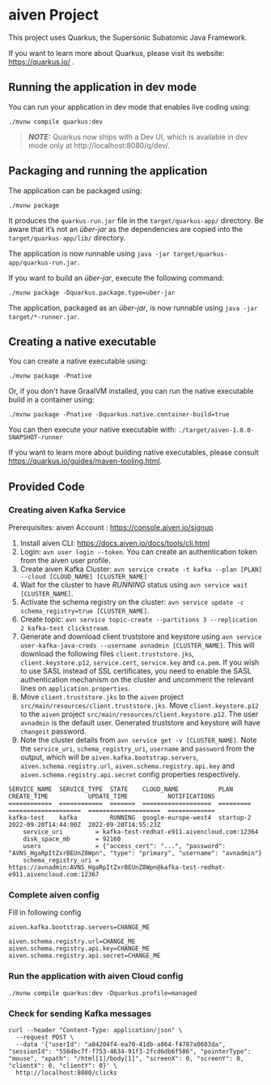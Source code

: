 # aiven Project

This project uses Quarkus, the Supersonic Subatomic Java Framework.

If you want to learn more about Quarkus, please visit its website: https://quarkus.io/ .

## Running the application in dev mode

You can run your application in dev mode that enables live coding using:
```shell script
./mvnw compile quarkus:dev
```

> **_NOTE:_**  Quarkus now ships with a Dev UI, which is available in dev mode only at http://localhost:8080/q/dev/.

## Packaging and running the application

The application can be packaged using:
```shell script
./mvnw package
```
It produces the `quarkus-run.jar` file in the `target/quarkus-app/` directory.
Be aware that it’s not an _über-jar_ as the dependencies are copied into the `target/quarkus-app/lib/` directory.

The application is now runnable using `java -jar target/quarkus-app/quarkus-run.jar`.

If you want to build an _über-jar_, execute the following command:
```shell script
./mvnw package -Dquarkus.package.type=uber-jar
```

The application, packaged as an _über-jar_, is now runnable using `java -jar target/*-runner.jar`.

## Creating a native executable

You can create a native executable using:
```shell script
./mvnw package -Pnative
```

Or, if you don't have GraalVM installed, you can run the native executable build in a container using:
```shell script
./mvnw package -Pnative -Dquarkus.native.container-build=true
```

You can then execute your native executable with: `./target/aiven-1.0.0-SNAPSHOT-runner`

If you want to learn more about building native executables, please consult https://quarkus.io/guides/maven-tooling.html.

## Provided Code

### Creating aiven Kafka Service

Prerequisites:
aiven Account : https://console.aiven.io/signup

1. Install aiven CLI: https://docs.aiven.io/docs/tools/cli.html
2. Login: `avn user login --token`. You can create an authentication token from the aiven user profile.
3. Create aiven Kafka Cluster: `avn service create -t kafka --plan [PLAN] --cloud [CLOUD_NAME] [CLUSTER_NAME]`
4. Wait for the cluster to have _RUNNING_ status using `avn service wait [CLUSTER_NAME]`.
5. Activate the schema registry on the cluster: `avn service update -c schema_registry=true [CLUSTER_NAME]`.
6. Create topic: `avn service topic-create --partitions 3 --replication 2 kafka-test clickstream`.
7. Generate and download client truststore and keystore using `avn service user-kafka-java-creds --username avnadmin [CLUSTER_NAME]`. 
This will download the following files `client.truststore.jks`, `client.keystore.p12`, `service.cert`, `service.key` and `ca.pem`.
If you wish to use SASL instead of SSL certificates, you need to enable the SASL authentication mechanism on the cluster and uncomment the relevant lines on `application.properties`.
8. Move `client.truststore.jks` to the `aiven` project `src/main/resources/client.truststore.jks`. Move `client.keystore.p12` to the `aiven` project `src/main/resources/client.keystore.p12`.
The user `avnadmin` is the default user. Generated truststore and keystore will have `changeit` password.
12. Note the cluster details from `avn service get -v [CLUSTER_NAME]`.
 Note the `service_uri`, `schema_registry_uri`, `username` and `password` from the output, which will be `aiven.kafka.bootstrap.servers`, `aiven.schema.registry.url`, `aiven.schema.registry.api.key` and `aiven.schema.registry.api.secret` config properties respectively.

```shell
SERVICE_NAME  SERVICE_TYPE  STATE    CLOUD_NAME           PLAN       CREATE_TIME           UPDATE_TIME           NOTIFICATIONS
============  ============  =======  ===================  =========  ====================  ====================  =============
kafka-test    kafka         RUNNING  google-europe-west4  startup-2  2022-09-20T14:44:00Z  2022-09-20T14:55:23Z
    service_uri         = kafka-test-redhat-e911.aivencloud.com:12364
    disk_space_mb       = 92160
    users               = {"access_cert": "...", "password": "AVNS_HgaRpItZxrBEUnZ8Wpn", "type": "primary", "username": "avnadmin"}
    schema_registry_uri = https://avnadmin:AVNS_HgaRpItZxrBEUnZ8Wpn@kafka-test-redhat-e911.aivencloud.com:12367
```

### Complete aiven config

Fill in following config

```properties
aiven.kafka.bootstrap.servers=CHANGE_ME

aiven.schema.registry.url=CHANGE_ME
aiven.schema.registry.api.key=CHANGE_ME
aiven.schema.registry.api.secret=CHANGE_ME
```

### Run the application with aiven Cloud config

```shell script
./mvnw compile quarkus:dev -Dquarkus.profile=managed
```

### Check for sending Kafka messages

```shell script
curl --header "Content-Type: application/json" \
  --request POST \
  --data '{"userId": "a84204f4-ea70-41db-a864-f4787a0603da", "sessionId": "5504bc7f-f753-4634-91f3-2fcd6db6f586", "pointerType": "mouse", "xpath": "/html[1]/body[1]", "screenX": 0, "screenY": 0, "clientX": 0, "clientY": 0}' \
  http://localhost:8080/clicks
```
